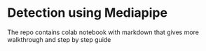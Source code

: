 # Detection using Mediapipe

The repo contains colab notebook with markdown that gives more walkthrough and step by step guide


